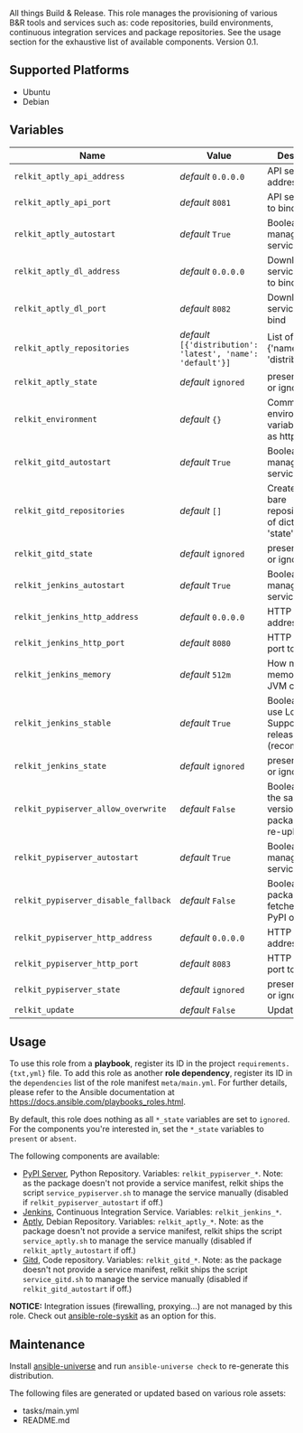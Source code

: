 
<!-- THIS IS A GENERATED FILE, DO NOT EDIT -->

All things Build & Release. This role manages the provisioning of various B&R tools and services such as: code repositories, build environments, continuous integration services and package repositories. See the usage section for the exhaustive list of available components.
 Version 0.1.


## Supported Platforms

  * Ubuntu
  * Debian

## Variables

| Name | Value | Description |
|------|-------|-------------|
| `relkit_aptly_api_address` | _default_ `0.0.0.0` | API service address to bind |
| `relkit_aptly_api_port` | _default_ `8081` | API service port to bind |
| `relkit_aptly_autostart` | _default_ `True` | Boolean. If set, manage the service status. |
| `relkit_aptly_dl_address` | _default_ `0.0.0.0` | Download service address to bind |
| `relkit_aptly_dl_port` | _default_ `8082` | Download service port to bind |
| `relkit_aptly_repositories` | _default_ `[{'distribution': 'latest', 'name': 'default'}]` | List of dict {'name', 'distribution'} |
| `relkit_aptly_state` | _default_ `ignored` | present, absent or ignored |
| `relkit_environment` | _default_ `{}` | Common environment variables, such as http_proxy |
| `relkit_gitd_autostart` | _default_ `True` | Boolean. If set, manage the service status. |
| `relkit_gitd_repositories` | _default_ `[]` | Create/delete bare repositories. List of dict {'name', 'state'} |
| `relkit_gitd_state` | _default_ `ignored` | present, absent or ignored |
| `relkit_jenkins_autostart` | _default_ `True` | Boolean. If set, manage the service status. |
| `relkit_jenkins_http_address` | _default_ `0.0.0.0` | HTTP service address to bind |
| `relkit_jenkins_http_port` | _default_ `8080` | HTTP service port to bind |
| `relkit_jenkins_memory` | _default_ `512m` | How much memory the JVM can use |
| `relkit_jenkins_stable` | _default_ `True` | Boolean. If set, use Long Term Support (LTS) release (recommended.) |
| `relkit_jenkins_state` | _default_ `ignored` | present, absent or ignored |
| `relkit_pypiserver_allow_overwrite` | _default_ `False` | Boolean. If set, the same version of a package can be re-uploaded. |
| `relkit_pypiserver_autostart` | _default_ `True` | Boolean. If set, manage the service status. |
| `relkit_pypiserver_disable_fallback` | _default_ `False` | Boolean. If set, packages are fetched from PyPI on fallback. |
| `relkit_pypiserver_http_address` | _default_ `0.0.0.0` | HTTP service address to bind |
| `relkit_pypiserver_http_port` | _default_ `8083` | HTTP service port to bind |
| `relkit_pypiserver_state` | _default_ `ignored` | present, absent or ignored |
| `relkit_update` | _default_ `False` | Update package |



## Usage

To use this role from a **playbook**, 
register its ID in the project `requirements.{txt,yml}` file.
To add this role as another **role dependency**,
register its ID in the `dependencies` list of the role manifest `meta/main.yml`.
For further details,
please refer to the Ansible documentation at https://docs.ansible.com/playbooks_roles.html.

By default, this role does nothing as all `*_state` variables are set to `ignored`.
For the components you're interested in, set the `*_state` variables to `present` or `absent`.

The following components are available:
  * [PyPI Server](https://pypi.python.org/pypi/pypiserver), Python Repository.
    Variables: `relkit_pypiserver_*`.
    Note: as the package doesn't not provide a service manifest,
    relkit ships the script `service_pypiserver.sh` to manage the service manually
    (disabled if `relkit_pypiserver_autostart` if off.)
  * [Jenkins](http://jenkins-ci.org), Continuous Integration Service.
    Variables: `relkit_jenkins_*`.
  * [Aptly](http://www.aptly.info), Debian Repository.
    Variables: `relkit_aptly_*`.
    Note: as the package doesn't not provide a service manifest,
    relkit ships the script `service_aptly.sh` to manage the service manually
    (disabled if `relkit_aptly_autostart` if off.)
  * [Gitd](https://git-scm.com/book/en/v2/Git-on-the-Server-Git-Daemon), Code repository.
    Variables: `relkit_gitd_*`.
    Note: as the package doesn't not provide a service manifest,
    relkit ships the script `service_gitd.sh` to manage the service manually
    (disabled if `relkit_gitd_autostart` if off.)

**NOTICE:** Integration issues (firewalling, proxying…) are not managed by this role.
Check out [ansible-role-syskit](https://github.com/fclaerho/ansible-role-syskit) as an option for this.



## Maintenance

Install [ansible-universe](https://github.com/fclaerho/ansible-universe)
and run `ansible-universe check` to re-generate this distribution.

The following files are generated or updated based on various role assets:
  * tasks/main.yml
  * README.md


